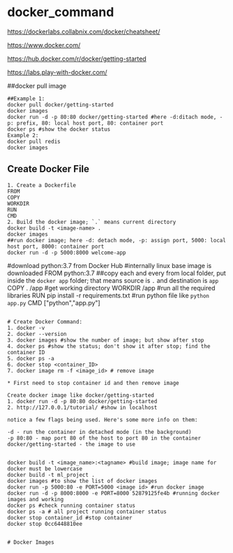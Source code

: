 # docker_command

https://dockerlabs.collabnix.com/docker/cheatsheet/

https://www.docker.com/

https://hub.docker.com/r/docker/getting-started

https://labs.play-with-docker.com/

##docker pull image
```
##Example 1:
docker pull docker/getting-started
docker images
docker run -d -p 80:80 docker/getting-started #here -d:ditach mode, -p: prefix, 80: local host port, 80: container port
docker ps #show the docker status
Example 2: 
docker pull redis
docker images
```
## Create Docker File
```
1. Create a Dockerfile
FROM
COPY
WORKDIR
RUN
CMD
2. Build the docker image; `.` means current directory
docker build -t <image-name> .
docker images
##run docker image; here -d: detach mode, -p: assign port, 5000: local host port, 8000: container port
docker run -d -p 5000:8000 welcome-app
```
#download python:3.7 from Docker Hub
#internally linux base image is downloaded
FROM python:3.7
##copy each and every from local folder, put inside the `docker app` folder; that means source is `.` and destination is `app`
COPY . /app
#get working directory
WORKDIR /app
#run all the required libraries
RUN pip install -r requirements.txt
#run python file like `python app.py`
CMD ["python","app.py"]
```

# Create Docker Command: 
1. docker -v
2. docker --version
3. docker images #show the number of image; but show after stop
4. docker ps #show the status; don't show it after stop; find the container ID
5. docker ps -a
6. docker stop <container_ID>
7. docker image rm -f <image_id> # remove image 

* First need to stop container id and then remove image

Create docker image like docker/getting-started
1. docker run -d -p 80:80 docker/getting-started
2. http://127.0.0.1/tutorial/ #show in localhost

notice a few flags being used. Here's some more info on them:

-d - run the container in detached mode (in the background)
-p 80:80 - map port 80 of the host to port 80 in the container
docker/getting-started - the image to use


docker build -t <image_name>:<tagname> #build image; image name for docker must be lowercase
docker build -t ml_project .
docker images #to show the list of docker images
docker run -p 5000:80 -e PORT=5000 <image id> #run docker image
docker run -d -p 8000:8000 -e PORT=8000 52879125fe4b #running docker images and working
docker ps #check running container status
docker ps -a # all project running container status
docker stop container_id #stop container
docker stop 0cc6448810ee


# Docker Images
